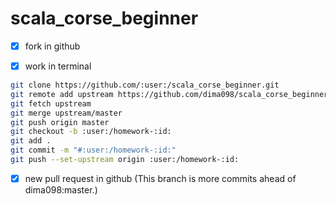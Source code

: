# scala_corse_beginner

- [x] fork in github

- [x] work in terminal 
```bash
git clone https://github.com/:user:/scala_corse_beginner.git
git remote add upstream https://github.com/dima098/scala_corse_beginner.git
git fetch upstream
git merge upstream/master
git push origin master
git checkout -b :user:/homework-:id:
git add .
git commit -m "#:user:/homework-:id:"
git push --set-upstream origin :user:/homework-:id:
```

- [x] new pull request in github
(This branch is more commits ahead of dima098:master.)
